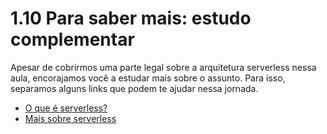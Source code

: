 # 1.10 Para saber mais: estudo complementar
Apesar de cobrirmos uma parte legal sobre a arquitetura serverless nessa aula, encorajamos você a estudar mais sobre o assunto. Para isso, separamos alguns links que podem te ajudar nessa jornada.

- [O que é serverless?](https://cursos.alura.com.br/extra/alura-mais/o-que-e-serverless--c829)
- [Mais sobre serverless](https://www.redhat.com/pt-br/topics/cloud-native-apps/what-is-serverless)